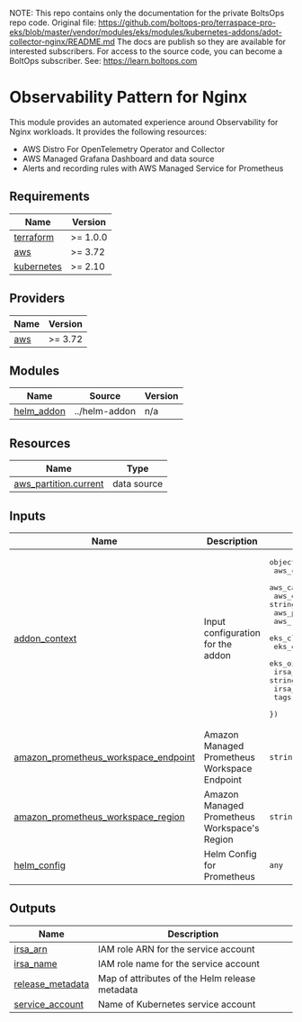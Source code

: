 <!-- note marker start -->
NOTE: This repo contains only the documentation for the private BoltsOps repo code.
Original file: https://github.com/boltops-pro/terraspace-pro-eks/blob/master/vendor/modules/eks/modules/kubernetes-addons/adot-collector-nginx/README.md
The docs are publish so they are available for interested subscribers.
For access to the source code, you can become a BoltOps subscriber.
See: https://learn.boltops.com

<!-- note marker end -->

# Observability Pattern for Nginx

This module provides an automated experience around Observability for Nginx workloads.
It provides the following resources:

- AWS Distro For OpenTelemetry Operator and Collector
- AWS Managed Grafana Dashboard and data source
- Alerts and recording rules with AWS Managed Service for Prometheus

<!-- BEGINNING OF PRE-COMMIT-TERRAFORM DOCS HOOK -->
## Requirements

| Name | Version |
|------|---------|
| <a name="requirement_terraform"></a> [terraform](#requirement\_terraform) | >= 1.0.0 |
| <a name="requirement_aws"></a> [aws](#requirement\_aws) | >= 3.72 |
| <a name="requirement_kubernetes"></a> [kubernetes](#requirement\_kubernetes) | >= 2.10 |

## Providers

| Name | Version |
|------|---------|
| <a name="provider_aws"></a> [aws](#provider\_aws) | >= 3.72 |

## Modules

| Name | Source | Version |
|------|--------|---------|
| <a name="module_helm_addon"></a> [helm\_addon](#module\_helm\_addon) | ../helm-addon | n/a |

## Resources

| Name | Type |
|------|------|
| [aws_partition.current](https://registry.terraform.io/providers/hashicorp/aws/latest/docs/data-sources/partition) | data source |

## Inputs

| Name | Description | Type | Default | Required |
|------|-------------|------|---------|:--------:|
| <a name="input_addon_context"></a> [addon\_context](#input\_addon\_context) | Input configuration for the addon | <pre>object({<br>    aws_caller_identity_account_id = string<br>    aws_caller_identity_arn        = string<br>    aws_eks_cluster_endpoint       = string<br>    aws_partition_id               = string<br>    aws_region_name                = string<br>    eks_cluster_id                 = string<br>    eks_oidc_issuer_url            = string<br>    eks_oidc_provider_arn          = string<br>    irsa_iam_permissions_boundary  = string<br>    irsa_iam_role_path             = string<br>    tags                           = map(string)<br>  })</pre> | n/a | yes |
| <a name="input_amazon_prometheus_workspace_endpoint"></a> [amazon\_prometheus\_workspace\_endpoint](#input\_amazon\_prometheus\_workspace\_endpoint) | Amazon Managed Prometheus Workspace Endpoint | `string` | `null` | no |
| <a name="input_amazon_prometheus_workspace_region"></a> [amazon\_prometheus\_workspace\_region](#input\_amazon\_prometheus\_workspace\_region) | Amazon Managed Prometheus Workspace's Region | `string` | `null` | no |
| <a name="input_helm_config"></a> [helm\_config](#input\_helm\_config) | Helm Config for Prometheus | `any` | `{}` | no |

## Outputs

| Name | Description |
|------|-------------|
| <a name="output_irsa_arn"></a> [irsa\_arn](#output\_irsa\_arn) | IAM role ARN for the service account |
| <a name="output_irsa_name"></a> [irsa\_name](#output\_irsa\_name) | IAM role name for the service account |
| <a name="output_release_metadata"></a> [release\_metadata](#output\_release\_metadata) | Map of attributes of the Helm release metadata |
| <a name="output_service_account"></a> [service\_account](#output\_service\_account) | Name of Kubernetes service account |
<!-- END OF PRE-COMMIT-TERRAFORM DOCS HOOK -->
